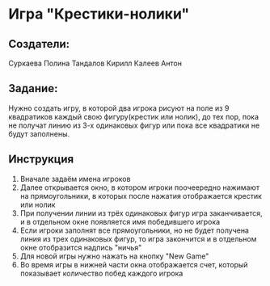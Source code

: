 # Игра "Крестики-нолики"
## Создатели:
Суркаева Полина
Тандалов Кирилл
Калеев Антон
## Задание:
Нужно создать игру, в которой два игрока рисуют на поле из 9 квадратиков каждый свою фигуру(крестик или нолик), до тех пор, пока не получат линию из 3-х одинаковых фигур или пока все квадратики не будут заполнены.
## Инструкция
1. Вначале задаём имена игроков
2. Далее открывается окно, в котором игроки поочеередно нажимают на прямоугольники, в которых после нажатия отображается крестик или нолик
3. При получении линии из трёх одинаковых фигур игра заканчивается, и в отдельном окне появляется имя победившего игрока
4. Если игроки заполнят все прямоугольники, но не будет получена линия из трех одинаковых фигур, то игра закончится и в отдельном окне отобразится надпись "ничья"
5. Для новой игры нужно нажать на кнопку "New Game"
6. Во время игры в нижней части окна отображается счет, который показывает количество побед каждого игрока

